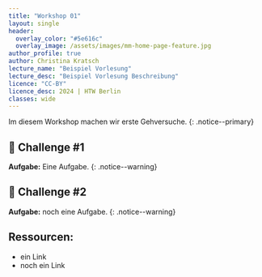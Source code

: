 ```yaml
---
title: "Workshop 01"
layout: single
header:
  overlay_color: "#5e616c"
  overlay_image: /assets/images/mm-home-page-feature.jpg
author_profile: true
author: Christina Kratsch
lecture_name: "Beispiel Vorlesung"
lecture_desc: "Beispiel Vorlesung Beschreibung"
licence: "CC-BY"
licence_desc: 2024 | HTW Berlin 
classes: wide
---
```



Im diesem Workshop machen wir erste Gehversuche.
{: .notice--primary}

## 🚀 Challenge #1

**Aufgabe:** Eine Aufgabe.
{: .notice--warning} 

## 🚀 Challenge #2

**Aufgabe:** noch eine Aufgabe.
{: .notice--warning}

## Ressourcen:

* ein Link
* noch ein Link